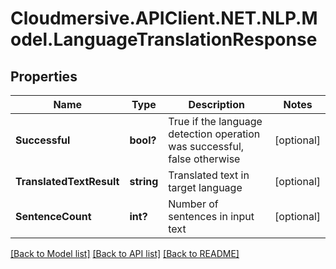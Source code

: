 # Cloudmersive.APIClient.NET.NLP.Model.LanguageTranslationResponse
## Properties

Name | Type | Description | Notes
------------ | ------------- | ------------- | -------------
**Successful** | **bool?** | True if the language detection operation was successful, false otherwise | [optional] 
**TranslatedTextResult** | **string** | Translated text in target language | [optional] 
**SentenceCount** | **int?** | Number of sentences in input text | [optional] 

[[Back to Model list]](../README.md#documentation-for-models) [[Back to API list]](../README.md#documentation-for-api-endpoints) [[Back to README]](../README.md)

